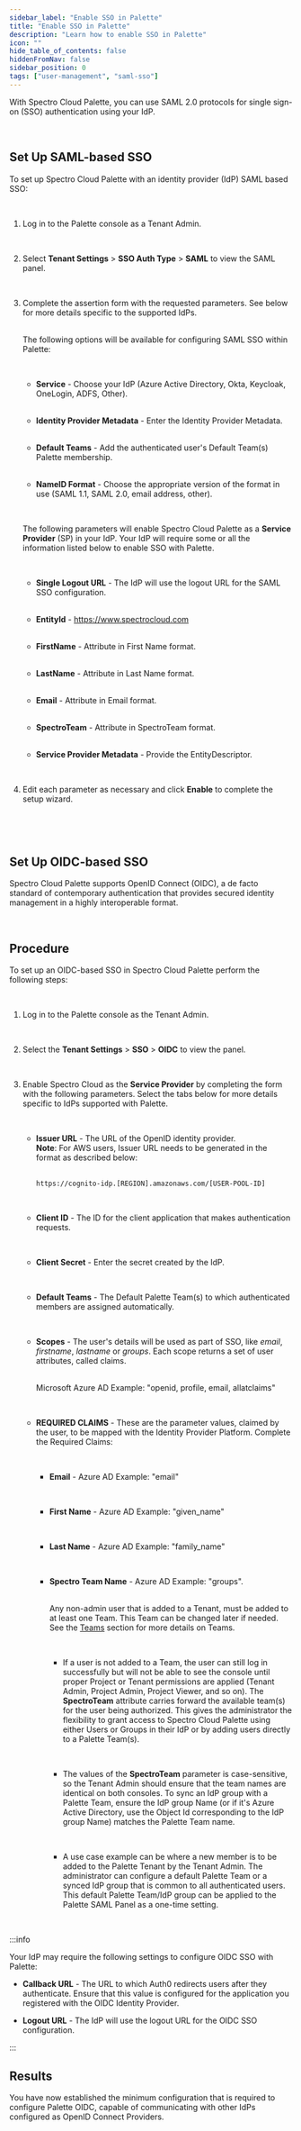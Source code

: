 ```yaml
---
sidebar_label: "Enable SSO in Palette"
title: "Enable SSO in Palette"
description: "Learn how to enable SSO in Palette"
icon: ""
hide_table_of_contents: false
hiddenFromNav: false
sidebar_position: 0
tags: ["user-management", "saml-sso"]
---
```


With Spectro Cloud Palette, you can use SAML 2.0 protocols for single sign-on (SSO) authentication using your IdP.

<br />

## Set Up SAML-based SSO

To set up Spectro Cloud Palette with an identity provider (IdP) SAML based SSO:<p></p><br />

1. Log in to the Palette console as a Tenant Admin.<p></p><br />
2. Select **Tenant Settings** > **SSO Auth Type** > **SAML** to view the SAML panel.<p></p><br />
3. Complete the assertion form with the requested parameters. See below for more details specific to the supported IdPs.<p></p><br />
   The following options will be available for configuring SAML SSO within Palette: <p></p><br />

   - **Service** - Choose your IdP (Azure Active Directory, Okta, Keycloak, OneLogin, ADFS, Other).<p></p><br />
   - **Identity Provider Metadata** - Enter the Identity Provider Metadata.<p></p><br />
   - **Default Teams** - Add the authenticated user's Default Team(s) Palette membership.<p></p><br />
   - **NameID Format** - Choose the appropriate version of the format in use (SAML 1.1, SAML 2.0, email address, other).<p></p><br />

   The following parameters will enable Spectro Cloud Palette as a **Service Provider** (SP) in your IdP. Your IdP will require some or all the information listed below to enable SSO with Palette. <p></p><br />

   - **Single Logout URL** - The IdP will use the logout URL for the SAML SSO configuration.<p></p><br />
   - **EntityId** - https://www.spectrocloud.com<p></p><br />
   - **FirstName** - Attribute in First Name format.<p></p><br />
   - **LastName** - Attribute in Last Name format.<p></p><br />
   - **Email** - Attribute in Email format.<p></p><br />
   - **SpectroTeam** - Attribute in SpectroTeam format.<p></p><br />
   - **Service Provider Metadata** - Provide the EntityDescriptor.<p></p><br />

4. Edit each parameter as necessary and click **Enable** to complete the setup wizard.<p></p><br />

<br />

## Set Up OIDC-based SSO

Spectro Cloud Palette supports OpenID Connect (OIDC), a de facto standard of contemporary authentication that provides secured identity management in a highly interoperable format.<p></p><br />

## Procedure

To set up an OIDC-based SSO in Spectro Cloud Palette perform the following steps:<p></p><br />

1. Log in to the Palette console as the Tenant Admin. <p></p><br />
2. Select the **Tenant Settings** > **SSO** > **OIDC** to view the panel.<p></p><br />
3. Enable Spectro Cloud as the **Service Provider** by completing the form with the following parameters. Select the tabs below for more details specific to IdPs supported with Palette.<p></p><br />

   - **Issuer URL** - The URL of the OpenID identity provider.<br /> **Note**: For AWS users, Issuer URL needs to be generated in the format as described below: <p></p><br />
     `https://cognito-idp.[REGION].amazonaws.com/[USER-POOL-ID]` <p></p><br />

   * **Client ID** - The ID for the client application that makes authentication requests.<p></p><br />
   * **Client Secret** - Enter the secret created by the IdP.<p></p><br />
   * **Default Teams** - The Default Palette Team(s) to which authenticated members are assigned automatically.<p></p><br />
   * **Scopes** - The user's details will be used as part of SSO, like _email_, _firstname_, _lastname_ or _groups_. Each scope returns a set of user attributes, called claims. <p></p><br />Microsoft Azure AD Example: "openid, profile, email, allatclaims"<p></p><br />
   * **REQUIRED CLAIMS** - These are the parameter values, claimed by the user, to be mapped with the Identity Provider Platform. Complete the Required Claims:<p></p><br />

     - **Email** - Azure AD Example: "email"<p></p><br />
     - **First Name** - Azure AD Example: "given_name"<p></p><br />
     - **Last Name** - Azure AD Example: "family_name"<p></p><br />
     - **Spectro Team Name** - Azure AD Example: "groups". <p></p><br />Any non-admin user that is added to a Tenant, must be added to at least one Team. This Team can be changed later if needed. See the [Teams](../../glossary-all.md#team) section for more details on Teams.<p></p><br />

       - If a user is not added to a Team, the user can still log in successfully but will not be able to see the console until proper Project or Tenant permissions are applied (Tenant Admin, Project Admin, Project Viewer, and so on). The **SpectroTeam** attribute carries forward the available team(s) for the user being authorized. This gives the administrator the flexibility to grant access to Spectro Cloud Palette using either Users or Groups in their IdP or by adding users directly to a Palette Team(s).<p></p><br />

       - The values of the **SpectroTeam** parameter is case-sensitive, so the Tenant Admin should ensure that the team names are identical on both consoles. To sync an IdP group with a Palette Team, ensure the IdP group Name (or if it's Azure Active Directory, use the Object Id corresponding to the IdP group Name) matches the Palette Team name.<p></p><br />

       - A use case example can be where a new member is to be added to the Palette Tenant by the Tenant Admin. The administrator can configure a default Palette Team or a synced IdP group that is common to all authenticated users. This default Palette Team/IdP group can be applied to the Palette SAML Panel as a one-time setting.<p></p><br />

:::info

Your IdP may require the following settings to configure OIDC SSO with Palette:

- **Callback URL** - The URL to which Auth0 redirects users after they authenticate. Ensure that this value is configured for the application you registered with the OIDC Identity Provider.

- **Logout URL** - The IdP will use the logout URL for the OIDC SSO configuration.

:::

## Results

You have now established the minimum configuration that is required to configure Palette OIDC, capable of communicating with other IdPs configured as OpenID Connect Providers.
